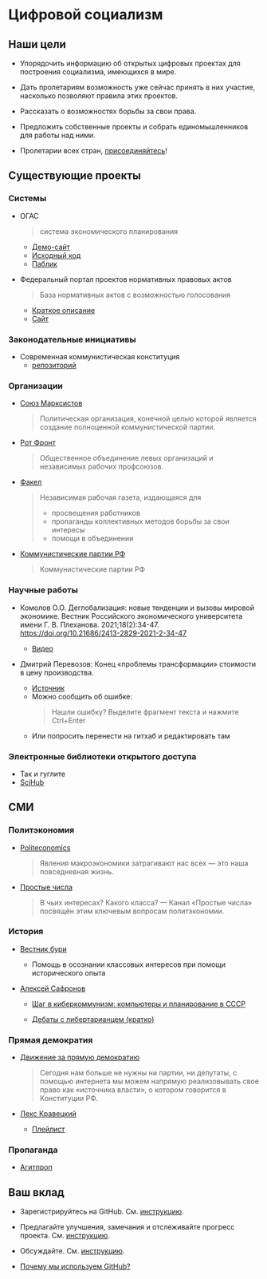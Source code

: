 # Цифровой социализм

## Наши цели
* Упорядочить информацию об открытых цифровых проектах для построения социализма, имеющихся в мире.

* Дать пролетариям возможность уже сейчас принять в них участие, насколько позволяют правила этих проектов.

* Рассказать о возможностях борьбы за свои права.

* Предложить собственные проекты и собрать единомышленников для работы над ними.

* Пролетарии всех стран, [присоединяйтесь](#ваш-вклад)!

## Существующие проекты

### Системы
* ОГАС
    > система экономического планирования
    * [Демо-сайт](https://ogasdemo.ru/)
    * [Исходный код](https://github.com/NewCyberState/OGAS)
    * [Паблик](https://vk.com/digital_socialism)

* Федеральный портал проектов нормативных правовых актов
    > База нормативных актов с возможностью голосования
    * [Краткое описание](https://t.me/pramayademokratia/269)
    * [Сайт](http://regulation.gov.ru)


### Законодательные инициативы
* Современная коммунистическая конституция
    * [репозиторий](https://github.com/marxist-union/new-constitution)

### Организации
* [Союз Марксистов](https://vk.com/marxist_union)
    > Политическая организация, конечной целью которой является создание полноценной коммунистической партии.

* [Рот Фронт](https://vk.com/rot_front)
    >  Общественное объединение левых организаций и независимых рабочих профсоюзов. 

* [Факел](https://vk.com/fakel_mrg)
    >Независимая рабочая газета, издающаяся для
    >- просвещения работников
    >- пропаганды коллективных методов борьбы за свои интересы
    >- помощи в объединении 

* [Коммунистические партии РФ](https://ru.wikipedia.org/wiki/Категория:Коммунистические_партии_России)
    >Коммунистические партии РФ


### Научные работы
* Комолов О.О. Деглобализация: новые тенденции и вызовы мировой экономике. Вестник Российского экономического университета имени Г. В. Плеханова. 2021;18(2):34-47. https://doi.org/10.21686/2413-2829-2021-2-34-47
    * [Видео](https://www.youtube.com/watch?v=AGUEnSEHljU)

* Дмитрий Перевозов: Конец «проблемы трансформации» стоимости в цену производства.
    * [Источник](https://lenincrew.com/end-of-transformation-problem/)
    * Можно сообщить об ошибке:
        > Нашли ошибку? Выделите фрагмент текста и нажмите Ctrl+Enter 
    * Или попросить перенести на гитхаб и редактировать там


### Электронные библиотеки открытого доступа
* Так и гуглите
* [SciHub](https://vk.com/sci_hub)



## СМИ

### Политэкономия
* [Politeconomics](https://vk.com/daniel_ever)
    > Явления макроэкономики затрагивают нас всех — это наша повседневная жизнь.

* [Простые числа](https://vk.com/prostye_chisla)
    > В чьих интересах? Какого класса? — Канал «Простые числа» посвящён этим ключевым вопросам политэкономии.

### История

* [Вестник бури](http://vestnikburi.com/)
    * Помощь в осознании классовых интересов при помощи исторического опыта

* [Алексей Сафронов](https://vk.com/id32200)
    * [Шаг в киберкоммунизм: компьютеры и планирование в СССР](https://www.youtube.com/watch?v=MtgXRgHJoTM)

    * [Дебаты с либертарианцем (кратко)](https://www.youtube.com/watch?v=LMIqwOm5bi4)

### Прямая демократия

* [Движение за прямую демократию](https://vk.com/ppd.komi)
    > Сегодня нам больше не нужны ни партии, ни депутаты, с помощью интернета мы можем напрямую реализовывать свое право как «источника власти», о котором говорится в Конституции РФ.

* [Лекс Кравецкий](https://vk.com/lex_kravetski)
    * [Плейлист](https://www.youtube.com/playlist?list=PLkitAWWhaFc4a0ieZFBHUQHgOdHtwAYnV)

### Пропаганда
* [Агитпроп](https://agitblog.ru/)

## Ваш вклад
* Зарегистрируйтесь на GitHub. См. [инструкцию](https://vertex-academy.com/tutorials/ru/kak-zaregistrirovatsya-na-github/).

* Предлагайте улучшения, замечания и отслеживайте прогресс проекта. Cм. [инструкцию](./issues_guide.md).

* Обсуждайте. Cм. [инструкцию](./discussions_guide.md).

* [Почему мы используем GitHub?](./why_git.md)
